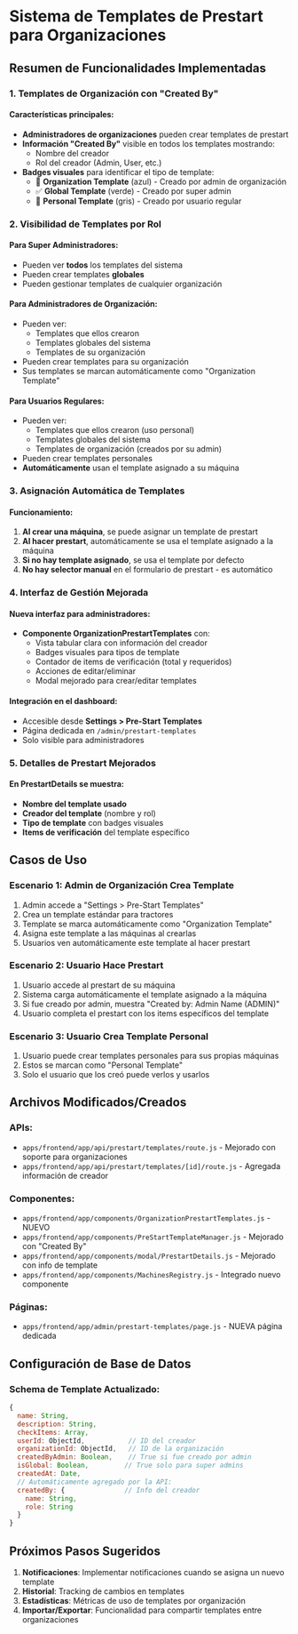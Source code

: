 # Sistema de Templates de Prestart para Organizaciones

## Resumen de Funcionalidades Implementadas

### 1. Templates de Organización con "Created By"

#### Características principales:
- **Administradores de organizaciones** pueden crear templates de prestart
- **Información "Created By"** visible en todos los templates mostrando:
  - Nombre del creador
  - Rol del creador (Admin, User, etc.)
- **Badges visuales** para identificar el tipo de template:
  - 🏢 **Organization Template** (azul) - Creado por admin de organización
  - ✅ **Global Template** (verde) - Creado por super admin
  - 👥 **Personal Template** (gris) - Creado por usuario regular

### 2. Visibilidad de Templates por Rol

#### Para Super Administradores:
- Pueden ver **todos** los templates del sistema
- Pueden crear templates **globales**
- Pueden gestionar templates de cualquier organización

#### Para Administradores de Organización:
- Pueden ver:
  - Templates que ellos crearon
  - Templates globales del sistema
  - Templates de su organización
- Pueden crear templates para su organización
- Sus templates se marcan automáticamente como "Organization Template"

#### Para Usuarios Regulares:
- Pueden ver:
  - Templates que ellos crearon (uso personal)
  - Templates globales del sistema
  - Templates de organización (creados por su admin)
- Pueden crear templates personales
- **Automáticamente** usan el template asignado a su máquina

### 3. Asignación Automática de Templates

#### Funcionamiento:
1. **Al crear una máquina**, se puede asignar un template de prestart
2. **Al hacer prestart**, automáticamente se usa el template asignado a la máquina
3. **Si no hay template asignado**, se usa el template por defecto
4. **No hay selector manual** en el formulario de prestart - es automático

### 4. Interfaz de Gestión Mejorada

#### Nueva interfaz para administradores:
- **Componente OrganizationPrestartTemplates** con:
  - Vista tabular clara con información del creador
  - Badges visuales para tipos de template
  - Contador de items de verificación (total y requeridos)
  - Acciones de editar/eliminar
  - Modal mejorado para crear/editar templates

#### Integración en el dashboard:
- Accesible desde **Settings > Pre-Start Templates**
- Página dedicada en `/admin/prestart-templates`
- Solo visible para administradores

### 5. Detalles de Prestart Mejorados

#### En PrestartDetails se muestra:
- **Nombre del template usado**
- **Creador del template** (nombre y rol)
- **Tipo de template** con badges visuales
- **Items de verificación** del template específico

## Casos de Uso

### Escenario 1: Admin de Organización Crea Template
1. Admin accede a "Settings > Pre-Start Templates"
2. Crea un template estándar para tractores
3. Template se marca automáticamente como "Organization Template"
4. Asigna este template a las máquinas al crearlas
5. Usuarios ven automáticamente este template al hacer prestart

### Escenario 2: Usuario Hace Prestart
1. Usuario accede al prestart de su máquina
2. Sistema carga automáticamente el template asignado a la máquina
3. Si fue creado por admin, muestra "Created by: Admin Name (ADMIN)"
4. Usuario completa el prestart con los items específicos del template

### Escenario 3: Usuario Crea Template Personal
1. Usuario puede crear templates personales para sus propias máquinas
2. Estos se marcan como "Personal Template"
3. Solo el usuario que los creó puede verlos y usarlos

## Archivos Modificados/Creados

### APIs:
- `apps/frontend/app/api/prestart/templates/route.js` - Mejorado con soporte para organizaciones
- `apps/frontend/app/api/prestart/templates/[id]/route.js` - Agregada información de creador

### Componentes:
- `apps/frontend/app/components/OrganizationPrestartTemplates.js` - NUEVO
- `apps/frontend/app/components/PreStartTemplateManager.js` - Mejorado con "Created By"
- `apps/frontend/app/components/modal/PrestartDetails.js` - Mejorado con info de template
- `apps/frontend/app/components/MachinesRegistry.js` - Integrado nuevo componente

### Páginas:
- `apps/frontend/app/admin/prestart-templates/page.js` - NUEVA página dedicada

## Configuración de Base de Datos

### Schema de Template Actualizado:
```javascript
{
  name: String,
  description: String,
  checkItems: Array,
  userId: ObjectId,           // ID del creador
  organizationId: ObjectId,   // ID de la organización
  createdByAdmin: Boolean,    // True si fue creado por admin
  isGlobal: Boolean,         // True solo para super admins
  createdAt: Date,
  // Automáticamente agregado por la API:
  createdBy: {               // Info del creador
    name: String,
    role: String
  }
}
```

## Próximos Pasos Sugeridos

1. **Notificaciones**: Implementar notificaciones cuando se asigna un nuevo template
2. **Historial**: Tracking de cambios en templates
3. **Estadísticas**: Métricas de uso de templates por organización
4. **Importar/Exportar**: Funcionalidad para compartir templates entre organizaciones
